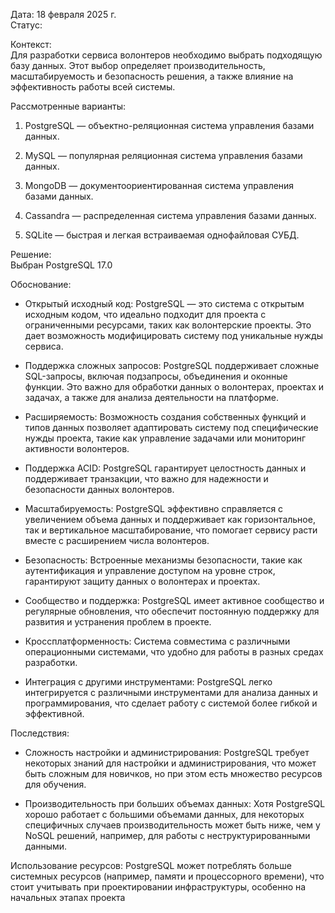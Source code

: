 
Дата: 18 февраля 2025 г.  
Статус: 

Контекст:  
Для разработки сервиса волонтеров необходимо выбрать подходящую базу данных. Этот выбор определяет производительность, масштабируемость и безопасность решения, а также влияние на эффективность работы всей системы.

Рассмотренные варианты:

1. PostgreSQL — объектно-реляционная система управления базами данных.
    
2. MySQL — популярная реляционная система управления базами данных.
    
3. MongoDB — документоориентированная система управления базами данных.
    
4. Cassandra — распределенная система управления базами данных.
    
5. SQLite — быстрая и легкая встраиваемая однофайловая СУБД.
    

Решение:  
Выбран PostgreSQL 17.0

Обоснование:

- Открытый исходный код: PostgreSQL — это система с открытым исходным кодом, что идеально подходит для проекта с ограниченными ресурсами, таких как волонтерские проекты. Это дает возможность модифицировать систему под уникальные нужды сервиса.
    
- Поддержка сложных запросов: PostgreSQL поддерживает сложные SQL-запросы, включая подзапросы, объединения и оконные функции. Это важно для обработки данных о волонтерах, проектах и задачах, а также для анализа деятельности на платформе.
    
- Расширяемость: Возможность создания собственных функций и типов данных позволяет адаптировать систему под специфические нужды проекта, такие как управление задачами или мониторинг активности волонтеров.
    
- Поддержка ACID: PostgreSQL гарантирует целостность данных и поддерживает транзакции, что важно для надежности и безопасности данных волонтеров.
    
- Масштабируемость: PostgreSQL эффективно справляется с увеличением объема данных и поддерживает как горизонтальное, так и вертикальное масштабирование, что помогает сервису расти вместе с расширением числа волонтеров.
    
- Безопасность: Встроенные механизмы безопасности, такие как аутентификация и управление доступом на уровне строк, гарантируют защиту данных о волонтерах и проектах.
    
- Сообщество и поддержка: PostgreSQL имеет активное сообщество и регулярные обновления, что обеспечит постоянную поддержку для развития и устранения проблем в проекте.
    
- Кроссплатформенность: Система совместима с различными операционными системами, что удобно для работы в разных средах разработки.
    
- Интеграция с другими инструментами: PostgreSQL легко интегрируется с различными инструментами для анализа данных и программирования, что сделает работу с системой более гибкой и эффективной.
    

Последствия:

- Сложность настройки и администрирования: PostgreSQL требует некоторых знаний для настройки и администрирования, что может быть сложным для новичков, но при этом есть множество ресурсов для обучения.
    
- Производительность при больших объемах данных: Хотя PostgreSQL хорошо работает с большими объемами данных, для некоторых специфичных случаев производительность может быть ниже, чем у NoSQL решений, например, для работы с неструктурированными данными.
    

Использование ресурсов: PostgreSQL может потреблять больше системных ресурсов (например, памяти и процессорного времени), что стоит учитывать при проектировании инфраструктуры, особенно на начальных этапах проекта